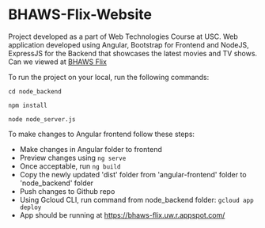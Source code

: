 # BHAWS-Flix-Website
Project developed as a part of Web Technologies Course at USC. Web application developed using Angular, Bootstrap for Frontend and NodeJS, ExpressJS for the Backend that showcases the latest movies and TV shows. Can we viewed at [BHAWS Flix](https://bhaws-flix.uw.r.appspot.com/)

To run the project on your local, run the following commands:

`cd node_backend`

`npm install`

`node node_server.js`

To make changes to Angular frontend follow these steps:

- Make changes in Angular folder to frontend
- Preview changes using `ng serve`
- Once acceptable, run `ng build`
- Copy the newly updated 'dist' folder from 'angular-frontend' folder to 'node_backend' folder
- Push changes to Github repo
- Using Gcloud CLI, run command from node_backend folder: `gcloud app deploy`
- App should be running at https://bhaws-flix.uw.r.appspot.com/
